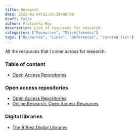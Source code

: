 ```yaml
---
title: Research
date: 2025-01-04T21:24:39+06:00
draft: false
author: Protyasha Roy
description: List of resources for research.
categories: ["Resources", "Miscellaneous"]
tags: ["Resources", "Links", "References", "Curated list"]
---
```


All the resources that I come across for research.

### Table of content
- [Open Access Repositories](#open-access-repositories)

### Open access repositories
- [Open Access Repositories](https://canberra.libguides.com/c.php?g=599341&p=4148816)
- [Online Research: Open Access Resources](https://libguides.cmich.edu/web_research/oa)

### Digital libraries
- [The 8 Best Digital Libraries](https://www.faena.com/aleph/the-8-best-digital-libraries)